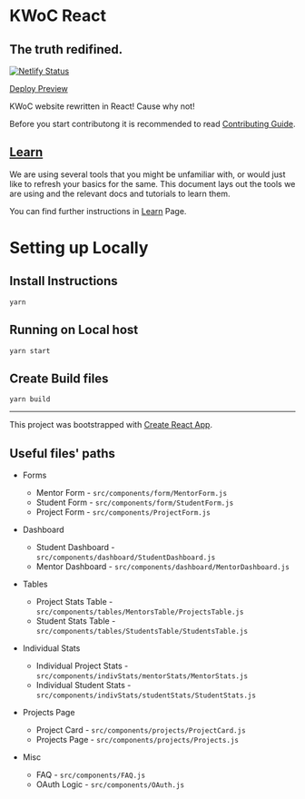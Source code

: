 # KWoC React

## The truth redifined.

[![Netlify Status](https://api.netlify.com/api/v1/badges/63d49d55-63d9-4886-a2b2-a4270d797614/deploy-status)](https://app.netlify.com/sites/kwoc21-test/deploys)

[Deploy Preview](https://kwoc21.netlify.app/)

KWoC website rewritten in React! Cause why not!

Before you start contributong it is recommended to read [Contributing Guide](CONTRIBUTING.md).

## [Learn](learn.md)

We are using several tools that you might be unfamiliar with, or would just like to refresh your basics for the same. This document lays out the tools we are using and the relevant docs and tutorials to learn them.

You can find further instructions in [Learn](learn.md) Page.

# Setting up Locally

## Install Instructions

```
yarn
```

## Running on Local host

```
yarn start
```

## Create Build files

```
yarn build
```

---

This project was bootstrapped with [Create React App](https://github.com/facebook/create-react-app).

## Useful files' paths

- Forms
  - Mentor Form - `src/components/form/MentorForm.js`
  - Student Form - `src/components/form/StudentForm.js`
  - Project Form - `src/components/ProjectForm.js`
- Dashboard
  - Student Dashboard - `src/components/dashboard/StudentDashboard.js`
  - Mentor Dashboard - `src/components/dashboard/MentorDashboard.js`
- Tables
  - Project Stats Table - `src/components/tables/MentorsTable/ProjectsTable.js`
  - Student Stats Table - `src/components/tables/StudentsTable/StudentsTable.js`
- Individual Stats
  - Individual Project Stats - `src/components/indivStats/mentorStats/MentorStats.js`
  - Individual Student Stats - `src/components/indivStats/studentStats/StudentStats.js`
- Projects Page

  - Project Card - `src/components/projects/ProjectCard.js`
  - Projects Page - `src/components/projects/Projects.js`

- Misc
  - FAQ - `src/components/FAQ.js`
  - OAuth Logic - `src/components/OAuth.js`
